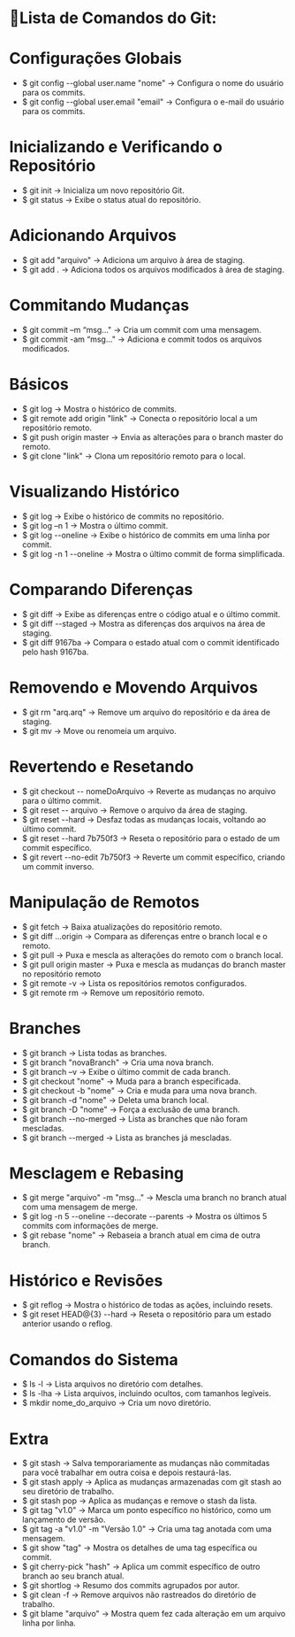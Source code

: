 # 📝Lista de Comandos do Git:

# Configurações Globais
- $ git config --global user.name "nome" → Configura o nome do usuário para os commits.
- $ git config --global user.email "email" → Configura o e-mail do usuário para os commits.

# Inicializando e Verificando o Repositório
- $ git init → Inicializa um novo repositório Git.
- $ git status → Exibe o status atual do repositório.

# Adicionando Arquivos
- $ git add "arquivo" → Adiciona um arquivo à área de staging.
- $ git add . → Adiciona todos os arquivos modificados à área de staging.

# Commitando Mudanças
- $ git commit –m “msg..." → Cria um commit com uma mensagem.
- $ git commit -am “msg..." → Adiciona e commit todos os arquivos modificados.

# Básicos
- $ git log → Mostra o histórico de commits.
- $ git remote add origin "link" → Conecta o repositório local a um repositório remoto.
- $ git push origin master → Envia as alterações para o branch master do remoto.
- $ git clone "link" → Clona um repositório remoto para o local.

# Visualizando Histórico
- $ git log → Exibe o histórico de commits no repositório.
- $ git log –n 1 → Mostra o último commit.
- $ git log --oneline → Exibe o histórico de commits em uma linha por commit.
- $ git log -n 1 --oneline → Mostra o último commit de forma simplificada.

# Comparando Diferenças
- $ git diff → Exibe as diferenças entre o código atual e o último commit.
- $ git diff --staged → Mostra as diferenças dos arquivos na área de staging.
- $ git diff 9167ba → Compara o estado atual com o commit identificado pelo hash 9167ba.

# Removendo e Movendo Arquivos
- $ git rm "arq.arq" → Remove um arquivo do repositório e da área de staging.
- $ git mv → Move ou renomeia um arquivo.

# Revertendo e Resetando
- $ git checkout -- nomeDoArquivo → Reverte as mudanças no arquivo para o último commit.
- $ git reset -- arquivo → Remove o arquivo da área de staging.
- $ git reset --hard → Desfaz todas as mudanças locais, voltando ao último commit.
- $ git reset --hard 7b750f3 → Reseta o repositório para o estado de um commit específico.
- $ git revert --no-edit 7b750f3 → Reverte um commit específico, criando um commit inverso.

# Manipulação de Remotos
- $ git fetch → Baixa atualizações do repositório remoto.
- $ git diff ...origin → Compara as diferenças entre o branch local e o remoto.
- $ git pull → Puxa e mescla as alterações do remoto com o branch local.
- $ git pull origin master → Puxa e mescla as mudanças do branch master no repositório remoto
- $ git remote -v → Lista os repositórios remotos configurados.
- $ git remote rm → Remove um repositório remoto.

# Branches
- $ git branch → Lista todas as branches.
- $ git branch "novaBranch" → Cria uma nova branch.
- $ git branch –v → Exibe o último commit de cada branch.
- $ git checkout "nome" → Muda para a branch especificada.
- $ git checkout -b "nome" → Cria e muda para uma nova branch.
- $ git branch -d "nome" → Deleta uma branch local.
- $ git branch -D "nome" → Força a exclusão de uma branch.
- $ git branch --no-merged → Lista as branches que não foram mescladas.
- $ git branch --merged → Lista as branches já mescladas.

# Mesclagem e Rebasing
- $ git merge "arquivo" -m "msg..." → Mescla uma branch no branch atual com uma mensagem de merge.
- $ git log -n 5 --oneline --decorate --parents → Mostra os últimos 5 commits com informações de merge.
- $ git rebase "nome" → Rebaseia a branch atual em cima de outra branch.

# Histórico e Revisões
- $ git reflog → Mostra o histórico de todas as ações, incluindo resets.
- $ git reset HEAD@{3} --hard → Reseta o repositório para um estado anterior usando o reflog.

# Comandos do Sistema
- $ ls -l → Lista arquivos no diretório com detalhes.
- $ ls -lha → Lista arquivos, incluindo ocultos, com tamanhos legíveis.
- $ mkdir nome_do_arquivo → Cria um novo diretório.

# Extra
- $ git stash → Salva temporariamente as mudanças não commitadas para você trabalhar em outra coisa e depois restaurá-las.
- $ git stash apply → Aplica as mudanças armazenadas com git stash ao seu diretório de trabalho.
- $ git stash pop → Aplica as mudanças e remove o stash da lista.
- $ git tag "v1.0" → Marca um ponto específico no histórico, como um lançamento de versão.
- $ git tag -a "v1.0" -m "Versão 1.0" → Cria uma tag anotada com uma mensagem.
- $ git show "tag" → Mostra os detalhes de uma tag específica ou commit.
- $ git cherry-pick "hash" → Aplica um commit específico de outro branch ao seu branch atual.
- $ git shortlog → Resumo dos commits agrupados por autor.
- $ git clean -f → Remove arquivos não rastreados do diretório de trabalho.
- $ git blame "arquivo" → Mostra quem fez cada alteração em um arquivo linha por linha.
